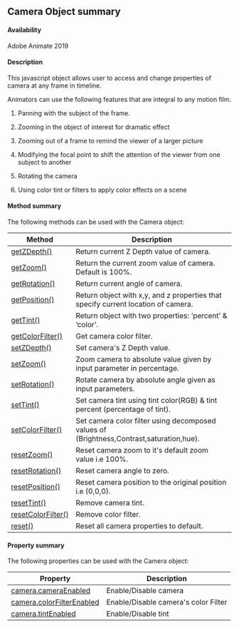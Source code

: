 ## Camera Object summary

#### Availability

Adobe Animate 2019

#### Description

This javascript object allows user to access and change properties of camera at any frame in timeline.

Animators can use the following features that are integral to any motion film.

1. Panning with the subject of the frame.

2. Zooming in the object of interest for dramatic effect

3. Zooming out of a frame to remind the viewer of a larger picture

4. Modifying the focal point to shift the attention of the viewer from one subject to another

5. Rotating the camera

6. Using color tint or filters to apply color effects on a scene 

#### Method summary

The following methods can be used with the Camera object:

| **Method**                           | **Description**                                                                                 |
|----------------------------------------|-------------------------------------------------------------------------------------------------|
| [getZDepth()](../Camera_object/Camera.md)          | Return current Z Depth value of camera.        |
| [getZoom()](../Camera_object/Camera1.md)          | Return the current zoom value of camera. Default is 100%.               |
| [getRotation()](../Camera_object/Camera2.md)          | Return current angle of camera.               |
| [getPosition()](../Camera_object/Camera3.md)     | Return object with x,y, and z properties that specify current location of camera.                                      |
| [getTint()](../Camera_object/Camera4.md)          | Return object with two properties: ‘percent’ & ‘color’.                       |
| [getColorFilter()](../Camera_object/Camera5.md)       | Get camera color filter.                                  |
| [setZDepth()](../Camera_object/Camera6.md)       | Set camera's Z Depth value. |
| [setZoom()](../Camera_object/Camera7.md)        | Zoom camera to absolute value given by input parameter in percentage.                         |
| [setRotation()](../Camera_object/Camera8.md)     | Rotate camera by absolute angle given as input parameters.                              |
| [setTint()](../Camera_object/Camera9.md) | Set camera tint using tint color(RGB) & tint percent (percentage of tint).                    |
| [setColorFilter()](../Camera_object/Camera10.md)            | Set camera color filter using decomposed values of (Brightness,Contrast,saturation,hue).                                             |
| [resetZoom()](../Camera_object/Camera11.md)          | Reset camera zoom to it's default zoom value i.e 100%.                           |
| [resetRotation()](../Camera_object/Camera12.md)       | Reset camera angle to zero.                         |
| [resetPosition()](../Camera_object/Camera13.md)           | Reset camera position to the original position i.e (0,0,0).                                          |
| [resetTint()](../Camera_object/Camera14.md)        | Remove camera tint.                                                       |
| [resetColorFilter()](../Camera_object/Camera15.md)     | Remove color filter.                                |
| [reset()](../Camera_object/Camera16.md)    | Reset all camera properties to default.                       |

#### Property summary

The following properties can be used with the Camera object:

| **Property**                           | **Description**                                                                                 |
|----------------------------------------|-------------------------------------------------------------------------------------------------|
| [camera.cameraEnabled](../Camera_object/Camera17.md)          |       Enable/Disable camera|
| [camera.colorFilterEnabled](../Camera_object/Camera19.md)          |  Enable/Disable camera's color Filter|   
| [camera.tintEnabled](../Camera_object/Camera18.md)          |     Enable/Disable tint           |            |




<span id="filter.angle" class="anchor"></span>

